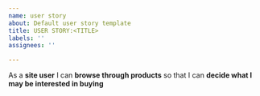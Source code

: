 ```yaml
---
name: user story
about: Default user story template
title: USER STORY:<TITLE>
labels: ''
assignees: ''

---
```


As a **site user** I can **browse through products** so that I can **decide what I may be interested in buying**
